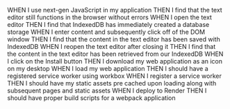 <!-- GIVEN a text editor web application
WHEN I open my application in my editor
THEN I should see a client server folder structure -->
<!-- WHEN I run `npm run start` from the root directory
THEN I find that my application should start up the backend and serve the client -->
<!-- WHEN I run the text editor application from my terminal
THEN I find that my JavaScript files have been bundled using webpack -->
<!-- WHEN I run my webpack plugins
THEN I find that I have a generated HTML file, service worker, and a manifest file -->
WHEN I use next-gen JavaScript in my application
THEN I find that the text editor still functions in the browser without errors
WHEN I open the text editor
THEN I find that IndexedDB has immediately created a database storage
WHEN I enter content and subsequently click off of the DOM window
THEN I find that the content in the text editor has been saved with IndexedDB
WHEN I reopen the text editor after closing it
THEN I find that the content in the text editor has been retrieved from our IndexedDB
WHEN I click on the Install button
THEN I download my web application as an icon on my desktop
WHEN I load my web application
THEN I should have a registered service worker using workbox
WHEN I register a service worker
THEN I should have my static assets pre cached upon loading along with subsequent pages and static assets
WHEN I deploy to Render
THEN I should have proper build scripts for a webpack application